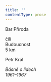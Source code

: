 ```yaml
---
title: ''
contentType: prose
---
```


Bar Příroda

čili  
Budoucnost  
5 km

Petr Král

_Básně o lidech  
1961–1967_
